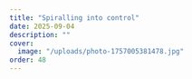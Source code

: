 ```yaml
---
title: "Spiralling into control"
date: 2025-09-04
description: ""
cover:
  image: "/uploads/photo-1757005381478.jpg"
order: 48
---
```


